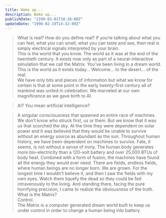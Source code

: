 ```yaml
---
title: Wake up...
description: Wake up...
publishDate: "2199-02-01T18:26:00Z"
updateDate: "1998-02-19T14:32:00Z"
---
```


>What is real? How do you define real? If you’re talking about what you can feel, what you can smell, what you can taste and see, then real is simply electrical signals interpreted by your brain.<br> This is the world that you know. The world as it was at the end of the twentieth century. It exists now only as part of a neural-interactive simulation that we call the Matrix. You’ve been living in a dream world.<br> This is the world as it exists today... Welcome... to the desert... of the real.<br>  We have only bits and pieces of information but what we know for certain is that at some point in the early twenty-first century all of mankind was united in celebration. We marveled at our own magnificence as we gave birth to AI.

>AI? You mean artificial intelligence?

>A singular consciousness that spawned an entire race of machines. We don’t know who struck first, us or them. But we know that it was us that scorched the sky. At the time they were dependent on solar power and it was believed that they would be unable to survive without an energy source as abundant as the sun. Throughout human history, we have been dependent on machines to survive. Fate, it seems, is not without a sense of irony. The human body generates more bio-electricity than a 120-volt battery and over 25,000 BTUs of body heat. Combined with a form of fusion, the machines have found all the energy they would ever need. There are fields, endless fields, where human beings are no longer born. We are grown. For the longest time I wouldn’t believe it, and then I saw the fields with my own eyes. Watch them liquefy the dead so they could be fed intravenously to the living. And standing there, facing the pure horrifying precision, I came to realize the obviousness of the truth.<br> What is the Matrix?<br> Control.<br> The Matrix is a computer generated dream world built to keep us under control in order to change a human being into battery.